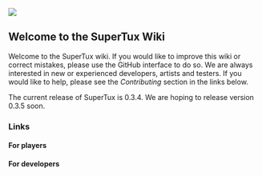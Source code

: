![](https://github.com/SuperTuxTeam/supertux/blob/master/data/images/engine/menu/logo.png?raw=true)
## Welcome to the SuperTux Wiki

Welcome to the SuperTux wiki. If you would like to improve this wiki or correct mistakes, please use the GitHub interface to do so. We are always interested in new or experienced developers, artists and testers. If you would like to help, please see the _Contributing_ section in the links below.

The current release of SuperTux is 0.3.4. We are hoping to release version 0.3.5 soon.

### Links

#### For players

#### For developers
